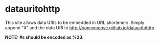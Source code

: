 # datauritohttp
This site allows data URIs to be embedded in URL shorteners.
Simply append "#" and the data URI to http://nonnymoose.github.io/datauritohttp

**NOTE: #s should be encoded as %23.**
